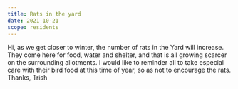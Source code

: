```yaml
---
title: Rats in the yard
date: 2021-10-21
scope: residents
---
```


Hi, as we get closer to winter, the number of rats in the Yard will increase. They come here for food, water and shelter, and that is all growing scarcer on the surrounding allotments. I would like to reminder all to take especial care with their bird food at this time of year, so as not to encourage the rats.
Thanks, Trish